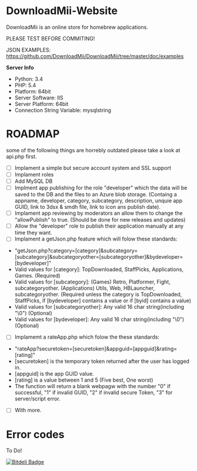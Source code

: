 DownloadMii-Website
===================

DownloadMii is an online store for homebrew applications.

PLEASE TEST BEFORE COMMITING!

JSON EXAMPLES: https://github.com/DownloadMii/DownloadMii/tree/master/doc/examples

**Server Info**
- Python: 3.4
- PHP: 5.4
- Platform: 64bit
- Server Software: IIS
- Server Platform: 64bit
- Connection String Variable: mysqlstring

ROADMAP
========
some of the following things are horrebly outdated please take a look at api.php first.
- [ ] Implament a simple but secure account system and SSL support
- [ ] Implament roles
- [ ] Add MySQL DB
- [ ] Implment app publishing for the role "developer" which the data will be saved to the DB and the files to an Azure blob storage. (Containg a appname, developer, category, subcategory, description, unquie app GUID, link to 3dsx & smdh file, link to icon ans publish date).
- [ ] Implament app reviewing by moderators an allow them to change the "allowPublish" to true. (Should be done for new releases and updates)
- [ ] Allow the "developer" role to publish their application manually at any time they want.
- [ ] Implament a getJson.php feature which will folow these standards:
- "getJson.php?category=[category]&subcategory=[subcategory]&subcategoryother=[subcategoryother]&bydeveloper=[bydeveloper]"
- Valid values for [category]: TopDownloaded, StaffPicks,  Applications, Games. (Required)
- Valid values for [subcategory]: (Games) Retro, Platformer, Fight, subcategoryother. (Applications) Utils, Web, HBLauncher, subcategoryother. (Required unless the category is TopDownloaded, StaffPicks, if [bydeveloper] contains a value or if [byid] contains a value)
- Valid values for [subcategoryother]: Any valid 16 char string(including "\0") (Optional)
- Valid values for [bydeveloper]: Any valid 16 char string(including "\0") (Optional)
- [ ] Implamemt a rateApp.php which folow the these standards:
- "rateApp?securetoken=[securetoken]&appguid=[appguid]&rating=[rating]"
- [securetoken] is the temporary token returned after the user has logged in.
- [appguid] is the app GUID value.
- [rating] is a value between 1 and 5 (Five best, One worst)
- The function will return a blank webpagw with the number "0" if successful, "1" if invalid GUID, "2" if invalid secure Token, "3" for server/script error.
- [ ] With more.




Error codes
===========
To Do!


[![Bitdeli Badge](https://d2weczhvl823v0.cloudfront.net/DownloadMii/downloadmii-website/trend.png)](https://bitdeli.com/free "Bitdeli Badge")


